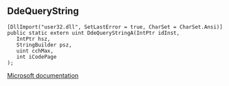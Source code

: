 ## DdeQueryString

```
[DllImport("user32.dll", SetLastError = true, CharSet = CharSet.Ansi)]
public static extern uint DdeQueryStringA(IntPtr idInst,
   IntPtr hsz,
   StringBuilder psz,
   uint cchMax,
   int iCodePage
);
```

[Microsoft documentation](https://docs.microsoft.com/en-us/windows/win32/api/winuser/nf-winuser-ddequerystringa)
